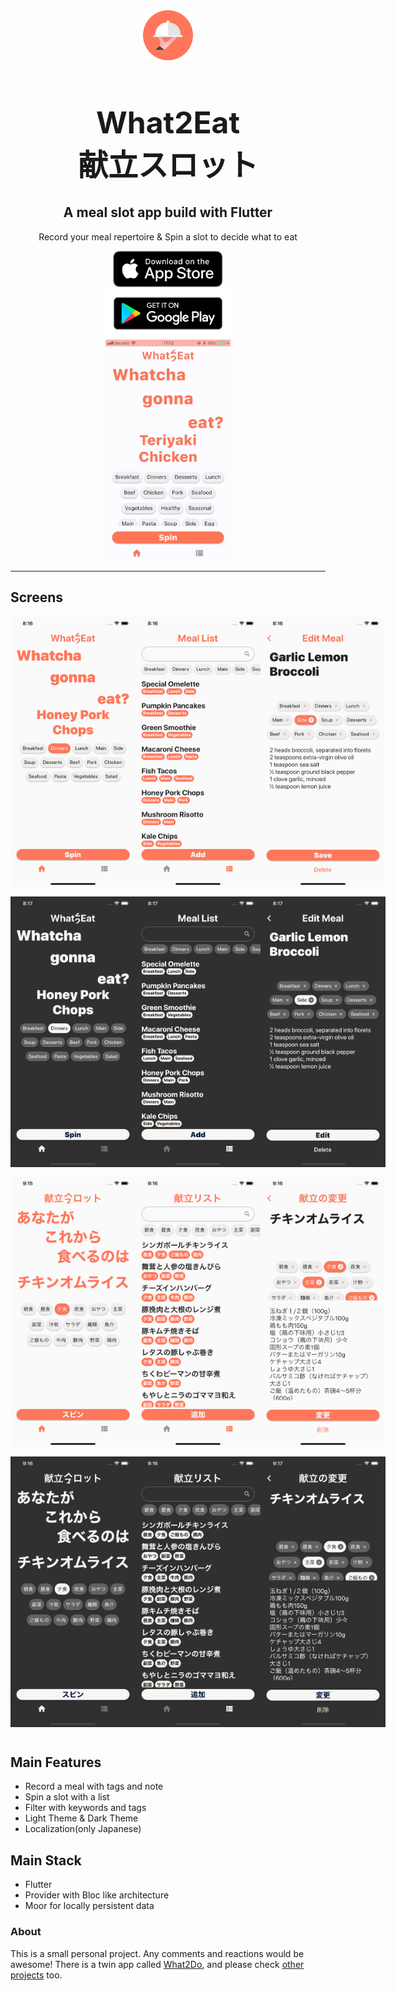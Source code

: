 <div align="center">
  <div style="align-items: center; width: 300px;">
    <img src="pub_assets/logo.png" width="80" height="80" />
    <h1 align="center" style="font-size: 48px; font-weight: bold;">What2Eat<br>献立スロット</h1>
  </div>
  <h2 align="center">A meal slot app build with Flutter
  </h2>
  <p align="center">
  Record your meal repertoire & Spin a slot to decide what to eat
  </p>
</div>

<div align="center">
  <div style="width:200px;">
    <a href="https://apps.apple.com/us/app/what2eat-spin-your-slot/id1502213961" target="_blank"><img  src="pub_assets/Download_on_the_App_Store_Badge_US-UK_RGB_blk_092917.svg" width="176"></img></a>
  </div>
  <div style="width:200px;">
    <a href="https://play.google.com/store/apps/details?id=com.caeruto.whattoeat_app" target="_blank"><img  src="pub_assets/google-play-badge.png" width="200"</img></a>
  </div>
</div>
<div align="center">
  <div style="align-items: center; display: flex; justify-content: center;">
    <img src="pub_assets/gif/whattoeat.gif" width="200">
  </div>
</div>

---

## Screens

<div align="center">
  <div style="align-items: center; display: flex; justify-content: space-evenly; padding-bottom: 15px;">
    <img src="pub_assets/screenshots/screenshot_1.png" width="200">
    <img src="pub_assets/screenshots/screenshot_2.png" width="200">
    <img src="pub_assets/screenshots/screenshot_3.png" width="200">
  </div>
  <div style="align-items: center; display: flex; justify-content: space-evenly; padding-bottom: 15px;">
    <img src="pub_assets/screenshots/screenshot_4.png" width="200">
    <img src="pub_assets/screenshots/screenshot_5.png" width="200">
    <img src="pub_assets/screenshots/screenshot_6.png" width="200">
  </div>
  <div style="align-items: center; display: flex; justify-content: space-evenly; padding-bottom: 15px;">
      <img src="pub_assets/screenshots/screenshot_7.png" width="200">
      <img src="pub_assets/screenshots/screenshot_8.png" width="200">
      <img src="pub_assets/screenshots/screenshot_9.png" width="200">
    </div>
  <div style="align-items: center; display: flex; justify-content: space-evenly; padding-bottom: 15px;">
      <img src="pub_assets/screenshots/screenshot_10.png" width="200">
      <img src="pub_assets/screenshots/screenshot_11.png" width="200">
      <img src="pub_assets/screenshots/screenshot_12.png" width="200">
    </div>
</div>

## Main Features

- Record a meal with tags and note
- Spin a slot with a list
- Filter with keywords and tags
- Light Theme & Dark Theme
- Localization(only Japanese)

## Main Stack

- Flutter
- Provider with Bloc like architecture
- Moor for locally persistent data

### About

This is a small personal project. Any comments and reactions would be awesome! There is a twin app called [What2Do](https://github.com/ykaito21/whattodo_app), and please check
[other projects](https://github.com/ykaito21/flutter_projects/blob/master/project_list.md) too.
